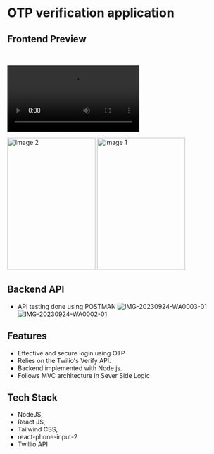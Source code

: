 # OTP verification application
## Frontend Preview <br/>

<br/>

<video src ="https://github.com/Ajaydeep123/AdmitKard_assignment/assets/49810031/abc0d8f9-a1ed-4f25-a2a1-dfd6963bad96
">
<img src="https://github.com/Ajaydeep123/AdmitKard_assignment/assets/49810031/dc23419a-c294-4217-a899-12119f248299" alt="Image 3" width="200" height="300" />
<img src="https://github.com/Ajaydeep123/AdmitKard_assignment/assets/49810031/d7423cd7-1e03-49b6-aef3-d54f6f1f31f3" alt="Image 4" width="200" height="300" />
<br/>

<img src="https://github.com/Ajaydeep123/AdmitKard_assignment/assets/49810031/4bfe8ae6-5a5c-4c4c-8b72-242743e3cd70" alt="Image 2" width="200" height="300" />
<img src="https://github.com/Ajaydeep123/AdmitKard_assignment/assets/49810031/c1c92c13-5149-498a-9012-d8bb4b7ae6cc" alt="Image 1" width="200" height="300" /> 


## Backend API
- API testing done using POSTMAN
![IMG-20230924-WA0003-01](https://github.com/Ajaydeep123/AdmitKard_assignment/assets/49810031/af073ba1-2480-4e61-9500-a561756d0c11)
![IMG-20230924-WA0002-01](https://github.com/Ajaydeep123/AdmitKard_assignment/assets/49810031/6b4ad23a-c512-4328-827e-acc4a3d25fb4)

## Features
- Effective and secure login using OTP
- Relies on the Twilio's Verify API.
- Backend implemented with Node js.
- Follows MVC architecture in Sever Side Logic

## Tech Stack
- NodeJS, 
- React JS,
- Tailwind CSS,
- react-phone-input-2
- Twillio API

